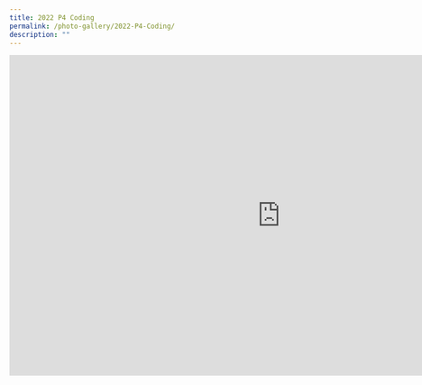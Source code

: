 ```yaml
---
title: 2022 P4 Coding
permalink: /photo-gallery/2022-P4-Coding/
description: ""
---
```

<iframe allowfullscreen="true" height="569" width="960" frameborder="0" src="https://docs.google.com/presentation/d/e/2PACX-1vRCmOJtlBCaT0lIz9vW9F5iRjy6CdEzRESbI3qfZ_h2dDtSZOfTGzH31ft9XIi4JK1UKWMSNW3eOX98/embed?start=true&amp;loop=true&amp;delayms=5000"></iframe>